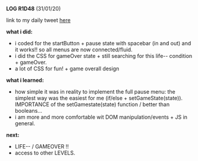 **LOG R1D48** (31/01/20)

link to my daily tweet [here](https://twitter.com/Nightcoder2/status/1223111868664836103)

**what i did:**

- i coded for the startButton + pause state with spacebar (in and out) and it works!! so all menus are now connected/fluid.
- i did the CSS for gameOver state + still searching for this life-- condition + gameOver. 
- a lot of CSS for fun! + game overall design

**what i learned:**

- how simple it was in reality to implement the full pause menu: the simplest way was the easiest for me (if/else + setGameState(state)).
IMPORTANCE of the setGamestate(state) function / better than booleans...
- i am more and more comfortable wit DOM manipulation/events + JS in general.

**next:**

- LIFE-- / GAMEOVER !!
- access to other LEVELS.
